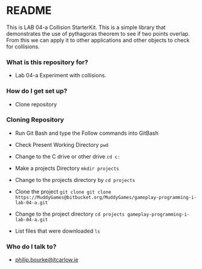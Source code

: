 # README #

This is LAB 04-a Collision StarterKit. This is a simple library that demonstrates the use of pythagoras theorem to see if two points overlap. From this we can apply it to other applications and other objects to check for collisions. 

### What is this repository for? ###

* Lab 04-a Experiment with collisions.

### How do I get set up? ###

* Clone repository

### Cloning Repository ###
* Run Git Bash and type the Follow commands into GitBash

* Check Present Working Directory `pwd`

* Change to the C drive or other drive `cd c:`

* Make a projects Directory `mkdir projects`

* Change to the projects directory by `cd projects`

* Clone the project `git clone git clone https://MuddyGames@bitbucket.org/MuddyGames/gameplay-programming-i-lab-04-a.git`

* Change to the project directory `cd projects gameplay-programming-i-lab-04-a.git`

* List files that were downloaded `ls`

### Who do I talk to? ###

* philip.bourke@itcarlow.ie